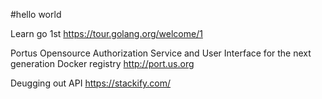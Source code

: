 #hello world

Learn go 1st 
https://tour.golang.org/welcome/1
 
Portus Opensource Authorization Service and User Interface for the next generation Docker registry http://port.us.org

Deugging out API https://stackify.com/ 








